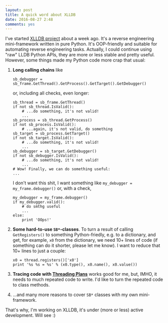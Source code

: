 ```yaml
---
layout: post
title: A quick word about XLLDB
date: 2016-08-27 2:48
comments: yes
---
```


I've started [XLLDB project](https://github.com/ch3repatz/xlldb) about a week ago. It's a reverse engineering mini-framework written in pure Python. It's OOP-friendly and suitable for automating reverse engineering tasks. Actually, I could continue using "raw" LLDB Python APIs, they are more or less stable and pretty useful. However, some things made my Python code more crap that usual:

1. **Long calling chains** like

	```
	sb_debugger = sb_frame.GetThread().GetProcess().GetTarget().GetDebugger()
	```
	
	or, including all checks, even longer:
	
	```
	sb_thread = sb_frame.GetThread()
	if not sb_thread.IsValid():
		# ...do something, it's not valid!
		...
	sb_process = sb_thread.GetProcess()
	if not sb_process.IsValid():
		# ...again, it's not valid, do something
	sb_target = sb_process.GetTarget()
	if not sb_target.IsValid():
		# ...do something, it's not valid!
		...
	sb_debugger = sb_target.GetDebugger()
	if not sb_debugger.IsValid():
		# ...do something, it's not valid!
		...
	# Wow! Finally, we can do something useful:
	...
	```
	
	I don't want this shit, I want something like `my_debugger = my_frame.debugger()` or, with a check,
	
	```
	my_debugger = my_frame.debugger()
	if my_debugger.valid():
		# do smthg useful
		...
	else:
		print 'OOps!'
	```

2. **Some hard-to-use `SB*`-classes**. To turn a result of calling `GetRegisters()` to something Python-friedly, e.g. to a dictionary, and get, for example, `x0` from the dictionary, we need 10+ lines of code (if something can do it shorter, please let me know). I want to reduce that 10+ lines to just a couple:

	```
	x0 = thread.registers()['x0']
	print '%s %s = %s' % (x0.type(), x0.name(), x0.value())
	```
	
3. **Tracing code with [Threading Plans](https://llvm.org/svn/llvm-project/lldb/trunk/examples/python/scripted_step.py)** works good for me, but, IMHO, it needs to much repeated code to write. I'd like to turn the repeated code to class methods.

4. ...and many more reasons to cover `SB*` classes with my own mini-framework.

That's why, I'm working on XLLDB, it's under (more or less) active development. Will see :)
